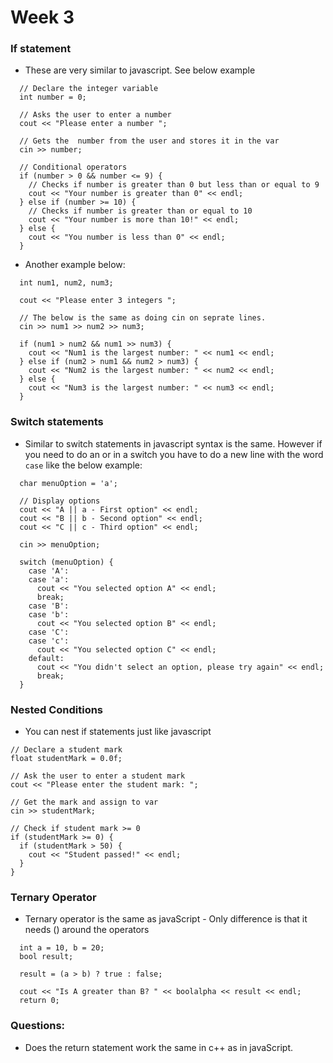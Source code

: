 # Week 3 

### If statement
  - These are very similar to javascript. See below example

  ```
    // Declare the integer variable 
    int number = 0;

    // Asks the user to enter a number
    cout << "Please enter a number ";

    // Gets the  number from the user and stores it in the var
    cin >> number;

    // Conditional operators
    if (number > 0 && number <= 9) {
      // Checks if number is greater than 0 but less than or equal to 9
      cout << "Your number is greater than 0" << endl;
    } else if (number >= 10) {
      // Checks if number is greater than or equal to 10
      cout << "Your number is more than 10!" << endl;
    } else {
      cout << "You number is less than 0" << endl;
    }
  ```

  - Another example below: 

  ```
    int num1, num2, num3;

    cout << "Please enter 3 integers ";

    // The below is the same as doing cin on seprate lines.
    cin >> num1 >> num2 >> num3;

    if (num1 > num2 && num1 >> num3) {
      cout << "Num1 is the largest number: " << num1 << endl;
    } else if (num2 > num1 && num2 > num3) {
      cout << "Num2 is the largest number: " << num2 << endl;
    } else {
      cout << "Num3 is the largest number: " << num3 << endl;
    }
  ```
### Switch statements

  - Similar to switch statements in javascript syntax is the same. However if you need to do an or in a switch you have to do a new line with the word `case` like the below example:

  ```
    char menuOption = 'a';

    // Display options
    cout << "A || a - First option" << endl;
    cout << "B || b - Second option" << endl;
    cout << "C || c - Third option" << endl;

    cin >> menuOption;

    switch (menuOption) {
      case 'A':
      case 'a':
        cout << "You selected option A" << endl;
        break;
      case 'B': 
      case 'b': 
        cout << "You selected option B" << endl;
      case 'C':
      case 'c':
        cout << "You selected option C" << endl;
      default:
        cout << "You didn't select an option, please try again" << endl;
        break;
    }
  ```
### Nested Conditions
  - You can nest if statements just like javascript 

  ```
  // Declare a student mark
  float studentMark = 0.0f;

  // Ask the user to enter a student mark 
  cout << "Please enter the student mark: ";

  // Get the mark and assign to var
  cin >> studentMark;

  // Check if student mark >= 0
  if (studentMark >= 0) {
    if (studentMark > 50) {
      cout << "Student passed!" << endl;
    }
  }
  ```

### Ternary Operator 
  - Ternary operator is the same as javaScript - Only difference is that it needs () around the operators 
  
  ```
    int a = 10, b = 20;
    bool result;
    
    result = (a > b) ? true : false;

    cout << "Is A greater than B? " << boolalpha << result << endl;
    return 0;
  ```

### Questions: 
  - Does the return statement work the same in c++ as in javaScript.